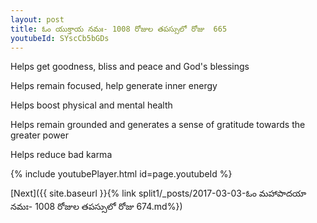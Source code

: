 ```yaml
---
layout: post
title: ఓం యుక్తాయ నమః- 1008 రోజుల తపస్సులో రోజు  665
youtubeId: SYscCb5bGDs
---
```

 
 
Helps get goodness, bliss and peace and God's blessings
 
Helps remain focused, help generate inner energy 
 
Helps boost physical and mental health 
 
Helps remain grounded and generates a sense of gratitude towards the greater power 
 
Helps reduce bad karma
 
 
 
 


{% include youtubePlayer.html id=page.youtubeId %}
 
[Next]({{ site.baseurl }}{% link  split1/_posts/2017-03-03-ఓం మహాపాదయా నమః- 1008 రోజుల తపస్సులో రోజు  674.md%})
 
